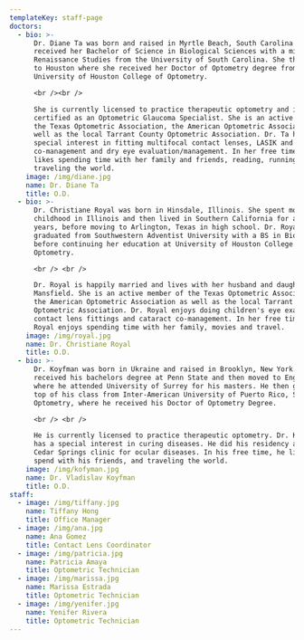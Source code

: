 ```yaml
---
templateKey: staff-page
doctors:
  - bio: >-
      Dr. Diane Ta was born and raised in Myrtle Beach, South Carolina and
      received her Bachelor of Science in Biological Sciences with a minor in
      Renaissance Studies from the University of South Carolina. She then moved
      to Houston where she received her Doctor of Optometry degree from the
      University of Houston College of Optometry. 

      <br /><br />

      She is currently licensed to practice therapeutic optometry and is
      certified as an Optometric Glaucoma Specialist. She is an active member of
      the Texas Optometric Association, the American Optometric Association as
      well as the local Tarrant County Optometric Association. Dr. Ta has
      special interest in fitting multifocal contact lenses, LASIK and cataract
      co-management and dry eye evaluation/management. In her free time she
      likes spending time with her family and friends, reading, running and
      traveling the world.
    image: /img/diane.jpg
    name: Dr. Diane Ta
    title: O.D.
  - bio: >-
      Dr. Christiane Royal was born in Hinsdale, Illinois. She spent most of her
      childhood in Illinois and then lived in Southern California for a few
      years, before moving to Arlington, Texas in high school. Dr. Royal
      graduated from Southwestern Adventist University with a BS in Biology,
      before continuing her education at University of Houston College of
      Optometry. 

      <br /> <br />

      Dr. Royal is happily married and lives with her husband and daughter in
      Mansfield. She is an active member of the Texas Optometric Association,
      the American Optometric Association as well as the local Tarrant County
      Optometric Association. Dr. Royal enjoys doing children's eye exams,
      contact lens fittings and cataract co-management. In her free time, Dr.
      Royal enjoys spending time with her family, movies and travel.
    image: /img/royal.jpg
    name: Dr. Christiane Royal
    title: O.D.
  - bio: >-
      Dr. Koyfman was born in Ukraine and raised in Brooklyn, New York. He
      received his bachelors degree at Penn State and then moved to England
      where he attended University of Surrey for his masters. He then graduated
      top of his class from Inter-American University of Puerto Rico, School of
      Optometry, where he received his Doctor of Optometry Degree.

      <br /> <br />

      He is currently licensed to practice therapeutic optometry. Dr. Koyfman
      has a special interest in curing diseases. He did his residency at the
      Cedar Springs clinic for ocular diseases. In his free time, he likes to
      spend with his friends, and traveling the world.
    image: /img/kofyman.jpg
    name: Dr. Vladislav Koyfman
    title: O.D.
staff:
  - image: /img/tiffany.jpg
    name: Tiffany Hong
    title: Office Manager
  - image: /img/ana.jpg
    name: Ana Gomez
    title: Contact Lens Coordinator
  - image: /img/patricia.jpg
    name: Patricia Amaya
    title: Optometric Technician
  - image: /img/marissa.jpg
    name: Marissa Estrada
    title: Optometric Technician
  - image: /img/yenifer.jpg
    name: Yenifer Rivera
    title: Optometric Technician
---
```


